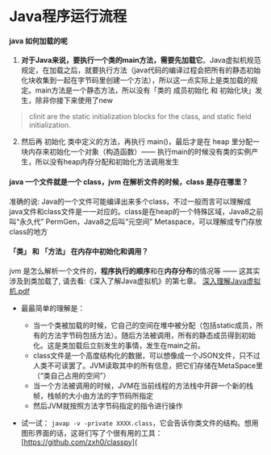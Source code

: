 # Java程序运行流程


<!--more-->

#### java 如何加载的呢

1. **对于Java来说，要执行一个类的main方法，需要先加载它**。Java虚拟机规范规定，在加载之后，就要执行<cinit>方法（java代码的编译过程会把所有的静态初始化块收集到一起在字节码里创建一个<cinit>方法），所以这一点实际上是类加载的规定。main方法是一个静态方法，所以没有「类的 成员初始化 和 初始化块」发生，除非你接下来使用了new

>clinit are the static initialization blocks for the class, and static field initialization. 

2. 然后再 初始化 类中定义的方法，再执行 main()，最后才是在 heap 里分配一块内存来初始化一个对象（构造函数）—— 执行main的时候没有类的实例产生，所以没有heap内存分配和初始化方法调用发生

#### java 一个文件就是一个 class，jvm 在解析文件的时候，class 是存在哪里？

准确的说: Java的一个文件可能编译出来多个class，不过一般而言可以理解成java文件和class文件是一一对应的。class是在heap的一个特殊区域，Java8之前叫“永久代” PermGen，Java8之后叫“元空间” Metaspace，可以理解成专门存放class的地方

#### 「类」 和 「方法」 在内存中初始化和调用？

jvm 是怎么解析一个文件的，**程序执行的顺序**和在**内存分布**的情况等 —— 这其实涉及到类加载了, 请去看:《深入了解Java虚拟机》的第七章。
[深入理解Java虚拟机.pdf](https://github.com/title/tmp/blob/master/%E6%B7%B1%E5%85%A5%E7%90%86%E8%A7%A3Java%E8%99%9A%E6%8B%9F%E6%9C%BA%EF%BC%9AJVM%E9%AB%98%E7%BA%A7%E7%89%B9%E6%80%A7%E4%B8%8E%E6%9C%80%E4%BD%B3%E5%AE%9E%E8%B7%B5%EF%BC%88%E7%AC%AC%E4%BA%8C%E7%89%88%EF%BC%89.pdf)

* 最最简单的理解是：
  * 当一个类被加载的时候，它自己的空间在堆中被分配（包括static成员，所有的方法字节码包括<cinit>方法）。随后<cinit>方法被调用，所有的静态成员得到初始化。这是类加载后立刻发生的事情，发生在main之前。
  * class文件是一个高度结构化的数据，可以想像成一个JSON文件，只不过人类不可读罢了。JVM读取其中的所有信息，把它们存储在MetaSpace里（“类自己占用的空间”）
  * 当一个方法被调用的时候，JVM在当前线程的方法栈中开辟一个新的栈帧，栈帧的大小由方法的字节码所指定
  * 然后JVM就按照方法字节码指定的指令进行操作


* 试一试：
  ```javap -v -private XXXX.class```，它会告诉你类文件的结构。想用图形界面的话，这哥们写了个很有用的工具：[https://github.com/zxh0/classpy](
